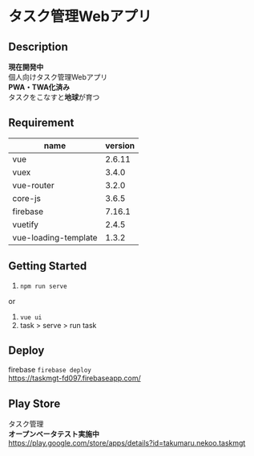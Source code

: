 # タスク管理Webアプリ

## Description
**現在開発中**<br>
個人向けタスク管理Webアプリ<br>
**PWA・TWA化済み**<br>
タスクをこなすと**地球**が育つ<br>


## Requirement
| name | version |
| ------------- | ------------- |
| vue  | 2.6.11 |
| vuex  | 3.4.0 |
| vue-router | 3.2.0 |
| core-js | 3.6.5 |
| firebase | 7.16.1 |
| vuetify | 2.4.5 |
| vue-loading-template | 1.3.2 |

## Getting Started
1. `npm run serve`<br>

or
1. `vue ui`
2. task > serve > run task

## Deploy
firebase `firebase deploy`<br>
https://taskmgt-fd097.firebaseapp.com/<br>


## Play Store
タスク管理<br>
**オープンベータテスト実施中**<br>
https://play.google.com/store/apps/details?id=takumaru.nekoo.taskmgt
